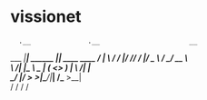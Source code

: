 # vissionet
      .__              .__                      __   
___  _|__| ______ _____|__| ____   ____   _____/  |_ 
\  \/ /  |/  ___//  ___/  |/  _ \ /    \_/ __ \   __\
 \   /|  |\___ \ \___ \|  (  <_> )   |  \  ___/|  |  
  \_/ |__/____  >____  >__|\____/|___|  /\___  >__|  
              \/     \/               \/     \/  
